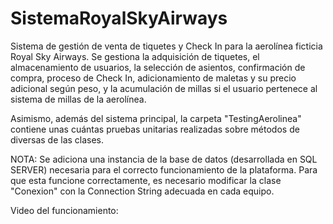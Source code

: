 # SistemaRoyalSkyAirways
Sistema de gestión de venta de tiquetes y Check In para la aerolínea ficticia Royal Sky Airways. Se gestiona la adquisición de tiquetes, el almacenamiento de usuarios, la selección de asientos, confirmación de compra, proceso de Check In, adicionamiento de maletas y su precio adicional según peso, y la acumulación de millas si el usuario pertenece al sistema de millas de la aerolínea. 

Asimismo, además del sistema principal, la carpeta "TestingAerolinea" contiene unas cuántas pruebas unitarias realizadas sobre métodos de diversas de las clases. 

NOTA: Se adiciona una instancia de la base de datos (desarrollada en SQL SERVER) necesaria para el correcto funcionamiento de la plataforma. Para que esta funcione correctamente, es necesario modificar la clase "Conexion" con la Connection String adecuada en cada equipo. 

Video del funcionamiento: 


